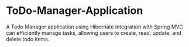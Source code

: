 # ToDo-Manager-Application
A Todo Manager application using Hibernate integration with Spring MVC can efficiently manage tasks, allowing users to create, read, update, and delete todo items. 
